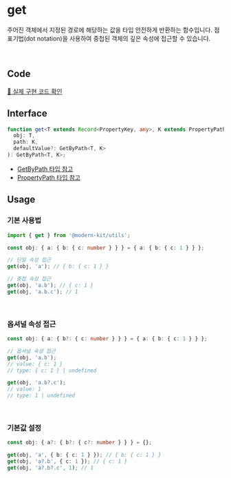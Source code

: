 # get

주어진 객체에서 지정된 경로에 해당하는 값을 타입 안전하게 반환하는 함수입니다.
점 표기법(dot notation)을 사용하여 중첩된 객체의 깊은 속성에 접근할 수 있습니다.

<br />

## Code
[🔗 실제 구현 코드 확인](https://github.com/modern-agile-team/modern-kit/blob/main/packages/utils/src/object/get/index.ts)

## Interface
```ts title="typescript"
function get<T extends Record<PropertyKey, any>, K extends PropertyPath<T>>(
  obj: T,
  path: K,
  defaultValue?: GetByPath<T, K>
): GetByPath<T, K>;
```
- [GetByPath 타입 참고](https://github.com/modern-agile-team/modern-kit/blob/main/packages/types/src/GetByPath/index.ts)
- [PropertyPath 타입 참고](https://github.com/modern-agile-team/modern-kit/blob/main/packages/types/src/PropertyPath/index.ts)

## Usage
### 기본 사용법
```ts title="typescript"
import { get } from '@modern-kit/utils';

const obj: { a: { b: { c: number } } } = { a: { b: { c: 1 } } };

// 단일 속성 접근
get(obj, 'a'); // { b: { c: 1 } }

// 중첩 속성 접근
get(obj, 'a.b'); // { c: 1 }
get(obj, 'a.b.c'); // 1
```

<br />

### 옵셔널 속성 접근
```ts title="typescript"
const obj: { a: { b?: { c: number } } } = { a: { b: { c: 1 } } };

// 옵셔널 속성 접근
get(obj, 'a.b');
// value: { c: 1 }
// type: { c: 1 } | undefined

get(obj, 'a.b?.c'); 
// value: 1
// type: 1 | undefined
```

<br />

### 기본값 설정
```ts title="typescript"
const obj: { a?: { b?: { c?: number } } } = {};

get(obj, 'a', { b: { c: 1 } }); // { b: { c: 1 } }
get(obj, 'a?.b', { c: 1 }); // { c: 1 }
get(obj, 'a?.b?.c', 1); // 1
```